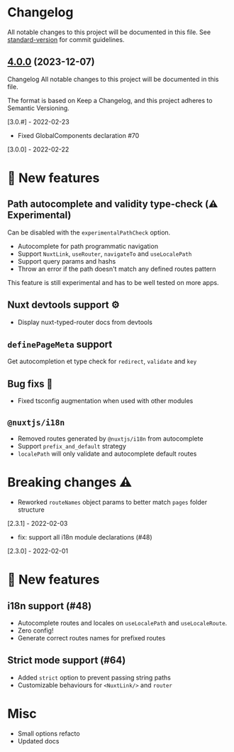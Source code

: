 # Changelog

All notable changes to this project will be documented in this file. See [standard-version](https://github.com/conventional-changelog/standard-version) for commit guidelines.

## [4.0.0](https://github.com/victorgarciaesgi/nuxt-typed-router/compare/v3.5.0...v4.0.0) (2023-12-07)

Changelog
All notable changes to this project will be documented in this file.

The format is based on Keep a Changelog, and this project adheres to Semantic Versioning.

[3.0.#] - 2022-02-23

- Fixed GlobalComponents declaration #70

[3.0.0] - 2022-02-22

# 🎉 New features

## Path autocomplete and validity type-check (⚠️ Experimental)

Can be disabled with the `experimentalPathCheck` option.

- Autocomplete for path programmatic navigation
- Support `NuxtLink`, `useRouter`, `navigateTo` and `useLocalePath`
- Support query params and hashs
- Throw an error if the path doesn't match any defined routes pattern

This feature is still experimental and has to be well tested on more apps.

## Nuxt devtools support ⚙️

- Display nuxt-typed-router docs from devtools

## `definePageMeta` support

Get autocompletion et type check for `redirect`, `validate` and `key`

## Bug fixs 🐞

- Fixed tsconfig augmentation when used with other modules

## `@nuxtjs/i18n`

- Removed routes generated by `@nuxtjs/i18n` from autocomplete
- Support `prefix_and_default` strategy
- `localePath` will only validate and autocomplete default routes

# Breaking changes ⚠️

- Reworked `routeNames` object params to better match `pages` folder structure

[2.3.1] - 2022-02-03

- fix: support all i18n module declarations (#48)

[2.3.0] - 2022-02-01

# 🎉 New features

## i18n support (#48)

- Autocomplete routes and locales on `useLocalePath` and `useLocaleRoute`.
- Zero config!
- Generate correct routes names for prefixed routes

## Strict mode support (#64)


- Added `strict` option to prevent passing string paths 
- Customizable behaviours for `<NuxtLink/>` and `router`


# Misc

- Small options refacto
- Updated docs
